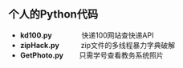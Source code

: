  ## 个人的Python代码

* **kd100.py**               快递100网站查快递API
* **zipHack.py**          &nbsp;&nbsp;&nbsp;&nbsp;&nbsp; &nbsp;&nbsp;&nbsp;   zip文件的多线程暴力字典破解 
* **GetPhoto.py**        只需学号查看教务系统照片
